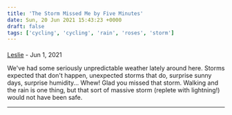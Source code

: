 ```yaml
---
title: 'The Storm Missed Me by Five Minutes'
date: Sun, 20 Jun 2021 15:43:23 +0000
draft: false
tags: ['cycling', 'cycling', 'rain', 'roses', 'storm']
---
```



#### 
[Leslie](https://www.observingleslie.com/ "me@lesliefarnsworth.com") - <time datetime="2021-06-21 14:48:31">Jun 1, 2021</time>

We've had some seriously unpredictable weather lately around here. Storms expected that don't happen, unexpected storms that do, surprise sunny days, surprise humidity... Whew! Glad you missed that storm. Walking and the rain is one thing, but that sort of massive storm (replete with lightning!) would not have been safe.
<hr />
